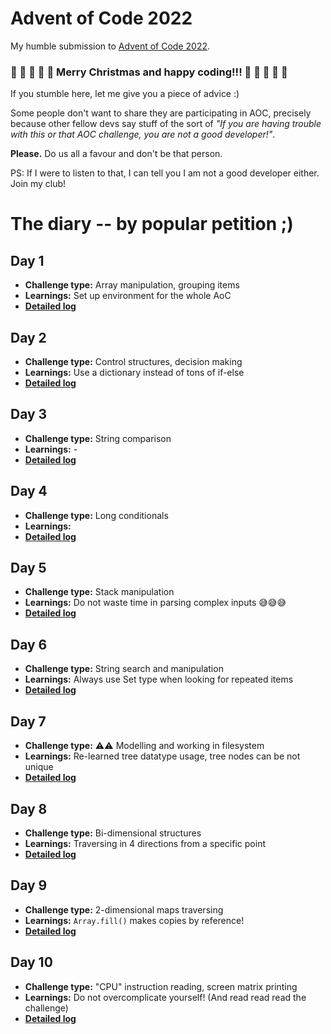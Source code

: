 # Advent of Code 2022

My humble submission to [Advent of Code 2022](https://adventofcode.com/2022).

### 🎄 🎅 🎄 🎅 🎄 **Merry Christmas and happy coding!!!** 🎄 🎅 🎄 🎅 🎄

If you stumble here, let me give you a piece of advice :)

Some people don't want to share they are participating in AOC, precisely because other fellow devs say stuff of the sort of _"If you are having trouble with this or that AOC challenge, you are not a good developer!"_.

**Please.** Do us all a favour and don't be that person.

PS: If I were to listen to that, I can tell you I am not a good developer either. Join my club!

# The diary -- by popular petition ;)

## Day 1

- **Challenge type:** Array manipulation, grouping items
- **Learnings:** Set up environment for the whole AoC
- [**Detailed log**](day01/README.md)

## Day 2

- **Challenge type:** Control structures, decision making
- **Learnings:** Use a dictionary instead of tons of if-else
- [**Detailed log**](day02/README.md)

## Day 3

- **Challenge type:** String comparison
- **Learnings:** -
- [**Detailed log**](day03/README.md)

## Day 4

- **Challenge type:** Long conditionals
- **Learnings:**
- [**Detailed log**](day04/README.md)

## Day 5

- **Challenge type:** Stack manipulation
- **Learnings:** Do not waste time in parsing complex inputs 😅😅😅
- [**Detailed log**](day05/README.md)

## Day 6

- **Challenge type:** String search and manipulation
- **Learnings:** Always use Set type when looking for repeated items
- [**Detailed log**](day06/README.md)

## Day 7

- **Challenge type:** ⚠️⚠️ Modelling and working in filesystem
- **Learnings:** Re-learned tree datatype usage, tree nodes can be not unique
- [**Detailed log**](day07/README.md)

## Day 8

- **Challenge type:** Bi-dimensional structures
- **Learnings:** Traversing in 4 directions from a specific point
- [**Detailed log**](day08/README.md)

## Day 9

- **Challenge type:** 2-dimensional maps traversing
- **Learnings:** `Array.fill()` makes copies by reference!
- [**Detailed log**](day09/README.md)

## Day 10

- **Challenge type:** "CPU" instruction reading, screen matrix printing
- **Learnings:** Do not overcomplicate yourself! (And read read read the challenge)
- [**Detailed log**](day10/README.md)
